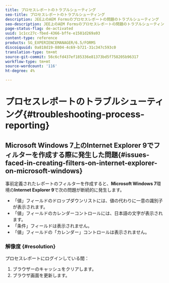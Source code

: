 ```yaml
---
title: プロセスレポートのトラブルシューティング
seo-title: プロセスレポートのトラブルシューティング
description: JEE上のAEM Formsのプロセスレポートの問題のトラブルシューティング
seo-description: JEE上のAEM Formsのプロセスレポートの問題のトラブルシューティング
page-status-flag: de-activated
uuid: 1c1cc27c-fbed-4366-bffe-e1581d269a93
content-type: reference
products: SG_EXPERIENCEMANAGER/6.5/FORMS
discoiquuid: 0a818d19-8804-4c69-b721-31c347c593c0
translation-type: tm+mt
source-git-commit: 56c6cfd437ef185336e81373bd5f758205b96317
workflow-type: tm+mt
source-wordcount: '116'
ht-degree: 4%

---
```



# プロセスレポートのトラブルシューティング{#troubleshooting-process-reporting}

## Microsoft Windows 7上のInternet Explorer 9でフィルターを作成する際に発生した問題{#issues-faced-in-creating-filters-on-internet-explorer-on-microsoft-windows}

事前定義されたレポートのフィルターを作成すると、**Microsoft Windows 7**&#x200B;環境の&#x200B;**Internet Explorer 9**&#x200B;で次の問題が断続的に発生します。

* 「値」フィールドのドロップダウンリストには、値の代わりに一意の識別子が表示されます。
* 「値」フィールドのカレンダーコントロールには、日本語の文字が表示されます。
* 「条件」フィールドは表示されません。
* 「値」フィールドの「カレンダー」コントロールは表示されません。

### 解像度 {#resolution}

プロセスレポートにログインしている間：

1. ブラウザーのキャッシュをクリアします。
1. ブラウザ画面を更新します。
